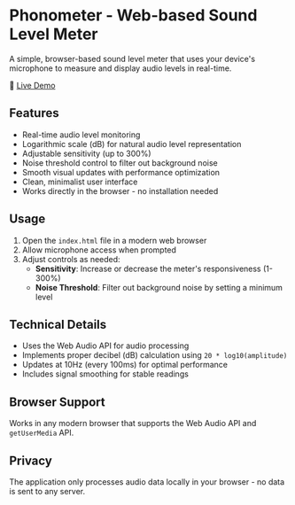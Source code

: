 # Phonometer - Web-based Sound Level Meter

A simple, browser-based sound level meter that uses your device's microphone to measure and display audio levels in real-time.

🔴 [Live Demo](https://vincenzoml.github.io/phonometer/)

## Features

- Real-time audio level monitoring
- Logarithmic scale (dB) for natural audio level representation
- Adjustable sensitivity (up to 300%)
- Noise threshold control to filter out background noise
- Smooth visual updates with performance optimization
- Clean, minimalist user interface
- Works directly in the browser - no installation needed

## Usage

1. Open the `index.html` file in a modern web browser
2. Allow microphone access when prompted
3. Adjust controls as needed:
   - **Sensitivity**: Increase or decrease the meter's responsiveness (1-300%)
   - **Noise Threshold**: Filter out background noise by setting a minimum level

## Technical Details

- Uses the Web Audio API for audio processing
- Implements proper decibel (dB) calculation using `20 * log10(amplitude)`
- Updates at 10Hz (every 100ms) for optimal performance
- Includes signal smoothing for stable readings

## Browser Support

Works in any modern browser that supports the Web Audio API and `getUserMedia` API.

## Privacy

The application only processes audio data locally in your browser - no data is sent to any server. 